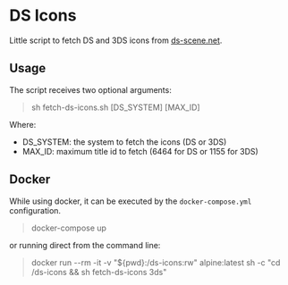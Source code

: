 # DS Icons

Little script to fetch DS and 3DS icons from [ds-scene.net](http://www.ds-scene.net/?s=releases).

## Usage

The script receives two optional arguments:

> sh fetch-ds-icons.sh [DS_SYSTEM] [MAX_ID]

Where:

* DS_SYSTEM: the system to fetch the icons (DS or 3DS)
* MAX_ID: maximum title id to fetch (6464 for DS or 1155 for 3DS)

## Docker

While using docker, it can be executed by the `docker-compose.yml` configuration.

> docker-compose up

or running direct from the command line:

> docker run --rm -it -v "${pwd}:/ds-icons:rw" alpine:latest sh -c "cd /ds-icons && sh fetch-ds-icons 3ds"
